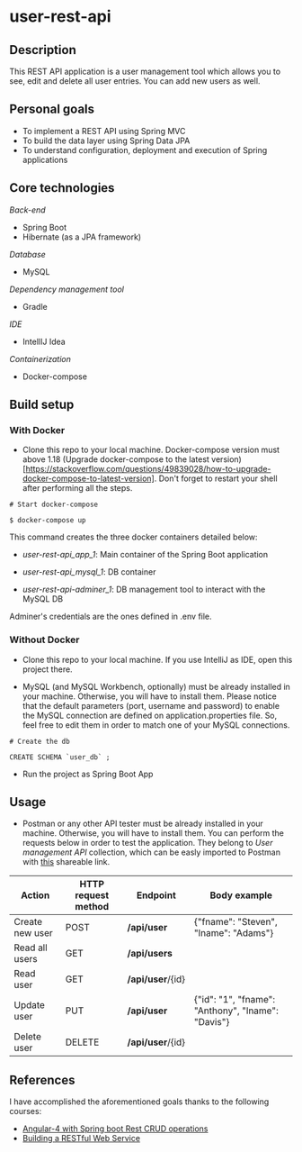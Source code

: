 # user-rest-api

## Description

This REST API application is a user management tool which allows you to see, edit and delete all user entries. You can add new users as well.

## Personal goals

- To implement a REST API using Spring MVC
- To build the data layer using Spring Data JPA
- To understand configuration, deployment and execution of Spring applications

## Core technologies

*Back-end*
- Spring Boot
- Hibernate (as a JPA framework)

*Database*
- MySQL

*Dependency management tool*
- Gradle

*IDE*
- IntellIJ Idea

*Containerization*
- Docker-compose

## Build setup

### With Docker

- Clone this repo to your local machine. Docker-compose version must above 1.18 (Upgrade docker-compose to the latest version)[https://stackoverflow.com/questions/49839028/how-to-upgrade-docker-compose-to-latest-version]. Don't forget to restart your shell after performing all the steps.
```
# Start docker-compose

$ docker-compose up
```

This command creates the three docker containers detailed below:

- _user-rest-api_app_1_: Main container of the Spring Boot application

- _user-rest-api_mysql_1_: DB container

- _user-rest-api-adminer_1_: DB management tool to interact with the MySQL DB

Adminer's credentials are the ones defined in .env file.

### Without Docker

- Clone this repo to your local machine. If you use IntelliJ as IDE, open this project there.

- MySQL (and MySQL Workbench, optionally) must be already installed in your machine. Otherwise, you will have to install them. Please notice that the default parameters (port, username and password) to enable the MySQL connection are defined on application.properties file. So, feel free to edit them in order to match one of your MySQL connections.

```
# Create the db

CREATE SCHEMA `user_db` ;
```

- Run the project as Spring Boot App

## Usage

- Postman or any other API tester must be already installed in your machine. Otherwise, you will have to install them. You can perform the requests below in order to test the application. They belong to *User management API* collection, which can be easly imported to Postman with [this](https://www.getpostman.com/collections/f4b461a677e6d06ae204) shareable link. 

| Action | HTTP request method | Endpoint | Body example |
| ------------- | ------------- | ------------- | ------------- |
| Create new user | POST  | **/api/user** | {"fname": "Steven", "lname": "Adams"} |
| Read all users | GET  | **/api/users** | |
| Read user | GET  | **/api/user**/{id} | |
| Update user | PUT  | **/api/user** | {"id": "1", "fname": "Anthony", "lname": "Davis"}|
| Delete user | DELETE  | **/api/user**/{id} | |


## References

I have accomplished the aforementioned goals thanks to the following courses:

- [Angular-4 with Spring boot Rest CRUD operations](https://www.youtube.com/watch?v=ioYJx-rNNoI&list=PLF0fAweo0Kogzy5I6LxEaIlJAxVORXZm-&index=1)
- [Building a RESTful Web Service](https://spring.io/guides/gs/rest-service/)


